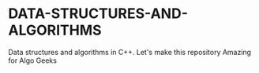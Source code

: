 # DATA-STRUCTURES-AND-ALGORITHMS
Data structures and algorithms in C++. Let's make this repository Amazing for Algo Geeks
